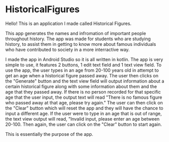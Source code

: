# HistoricalFigures

Hello! This is an application I made called Historical Figures.

This app generates the names and infromation of important people throughout history.
The app was made for students who are studying history, to assist them in getting to know more about famous individuals who have contributed to society in a more interractive way.

I made the app in Android Studio so it is all written in kotlin. The app is very simple to use, it features 2 buttons, 1 edit text field and 1 text view field.
To use the app, the user types in an age from 20-100 years old in attempt to get an age when a historical figure passed away. 
The user then clicks on the "Generate" button and the text view field will output information about a certain historical figure along with some information about them and the age that they passed away. If there is no person recorded for that specific age that the user input, the output text will read "There is no famous figure who passed away at that age, please try again." The user can then click on the "Clear" button which will reset the app and they will have the chance to input a different age.
If the user were to type in an age that is out of range, the text view output will read, "Invalid input, please enter an age between 20-100. Then again, the user can click on the "Clear" button to start again. 

This is essentially the purpose of the app. 
